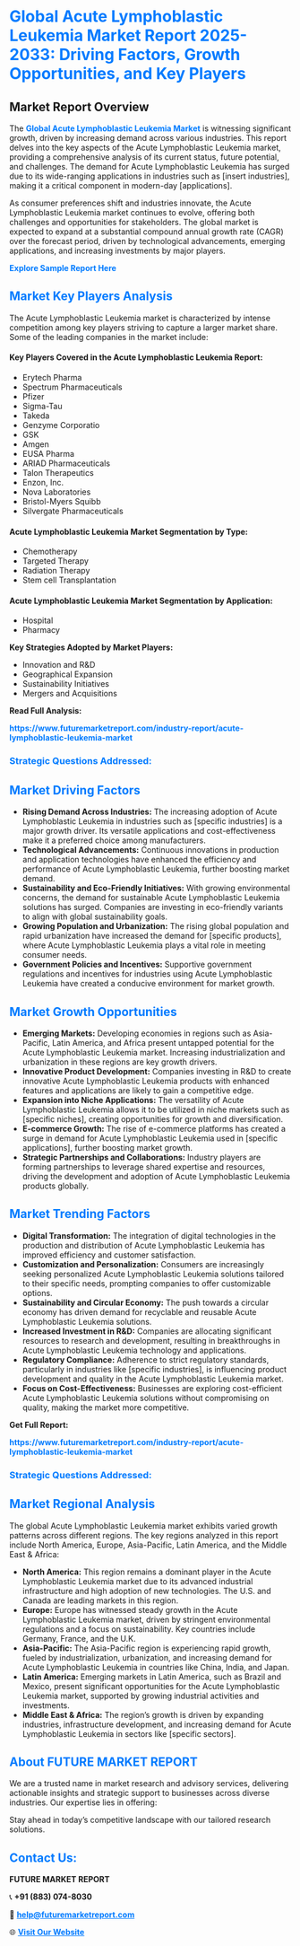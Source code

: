 <h1 style="color: #007BFF;">Global Acute Lymphoblastic Leukemia Market Report 2025-2033: Driving Factors, Growth Opportunities, and Key Players</h1>

<section id="overview">
<h2>Market Report Overview</h2>
<p>The <a href="https://www.futuremarketreport.com/industry-report/acute-lymphoblastic-leukemia-market" style="color: #007BFF; text-decoration: none;"><strong>Global Acute Lymphoblastic Leukemia Market</strong></a> is witnessing significant growth, driven by increasing demand across various industries. This report delves into the key aspects of the Acute Lymphoblastic Leukemia market, providing a comprehensive analysis of its current status, future potential, and challenges. The demand for Acute Lymphoblastic Leukemia has surged due to its wide-ranging applications in industries such as [insert industries], making it a critical component in modern-day [applications].</p>
<p>As consumer preferences shift and industries innovate, the Acute Lymphoblastic Leukemia market continues to evolve, offering both challenges and opportunities for stakeholders. The global market is expected to expand at a substantial compound annual growth rate (CAGR) over the forecast period, driven by technological advancements, emerging applications, and increasing investments by major players.</p>
</section>

<section id="overview">
<p><a href="https://www.futuremarketreport.com/request-sample/reportId=43975" style="color: #007BFF; text-decoration: none;"><strong>Explore Sample Report Here</strong></a></p>
</section>

<section id="key-players">
<h2 style="color: #007BFF;">Market Key Players Analysis</h2>
<p>The Acute Lymphoblastic Leukemia market is characterized by intense competition among key players striving to capture a larger market share. Some of the leading companies in the market include:</p>
<h4>Key Players Covered in the Acute Lymphoblastic Leukemia Report:</h4>
<ul><li>Erytech Pharma</li><li>Spectrum Pharmaceuticals</li><li>Pfizer</li><li>Sigma-Tau</li><li>Takeda</li><li>Genzyme Corporatio</li><li>GSK</li><li>Amgen</li><li>EUSA Pharma</li><li>ARIAD Pharmaceuticals</li><li>Talon Therapeutics</li><li>Enzon, Inc.</li><li>Nova Laboratories</li><li>Bristol-Myers Squibb</li><li>Silvergate Pharmaceuticals</li></ul>
<h4>Acute Lymphoblastic Leukemia Market Segmentation by Type:</h4>
<ul><li>Chemotherapy</li><li>Targeted Therapy</li><li>Radiation Therapy</li><li>Stem cell Transplantation</li></ul>

<h4>Acute Lymphoblastic Leukemia Market Segmentation by Application:</h4>
<ul><li>Hospital</li><li>Pharmacy</li></ul>
<p><strong>Key Strategies Adopted by Market Players:</strong></p>
<ul>
<li>Innovation and R&D</li>
<li>Geographical Expansion</li>
<li>Sustainability Initiatives</li>
<li>Mergers and Acquisitions</li>
</ul>
</section>

<section>
<p><strong>Read Full Analysis: </strong></p><a href="https://www.futuremarketreport.com/industry-report/acute-lymphoblastic-leukemia-market" style="color: #007BFF; text-decoration: none;"><strong>https://www.futuremarketreport.com/industry-report/acute-lymphoblastic-leukemia-market</strong></a>
<h3 style="color: #007BFF;">Strategic Questions Addressed:</h3>
</section>

<section id="driving-factors">
<h2 style="color: #007BFF;">Market Driving Factors</h2>
<ul>
<li><strong>Rising Demand Across Industries:</strong> The increasing adoption of Acute Lymphoblastic Leukemia in industries such as [specific industries] is a major growth driver. Its versatile applications and cost-effectiveness make it a preferred choice among manufacturers.</li>
<li><strong>Technological Advancements:</strong> Continuous innovations in production and application technologies have enhanced the efficiency and performance of Acute Lymphoblastic Leukemia, further boosting market demand.</li>
<li><strong>Sustainability and Eco-Friendly Initiatives:</strong> With growing environmental concerns, the demand for sustainable Acute Lymphoblastic Leukemia solutions has surged. Companies are investing in eco-friendly variants to align with global sustainability goals.</li>
<li><strong>Growing Population and Urbanization:</strong> The rising global population and rapid urbanization have increased the demand for [specific products], where Acute Lymphoblastic Leukemia plays a vital role in meeting consumer needs.</li>
<li><strong>Government Policies and Incentives:</strong> Supportive government regulations and incentives for industries using Acute Lymphoblastic Leukemia have created a conducive environment for market growth.</li>
</ul>
</section>

<section id="growth-opportunities">
<h2 style="color: #007BFF;">Market Growth Opportunities</h2>
<ul>
<li><strong>Emerging Markets:</strong> Developing economies in regions such as Asia-Pacific, Latin America, and Africa present untapped potential for the Acute Lymphoblastic Leukemia market. Increasing industrialization and urbanization in these regions are key growth drivers.</li>
<li><strong>Innovative Product Development:</strong> Companies investing in R&D to create innovative Acute Lymphoblastic Leukemia products with enhanced features and applications are likely to gain a competitive edge.</li>
<li><strong>Expansion into Niche Applications:</strong> The versatility of Acute Lymphoblastic Leukemia allows it to be utilized in niche markets such as [specific niches], creating opportunities for growth and diversification.</li>
<li><strong>E-commerce Growth:</strong> The rise of e-commerce platforms has created a surge in demand for Acute Lymphoblastic Leukemia used in [specific applications], further boosting market growth.</li>
<li><strong>Strategic Partnerships and Collaborations:</strong> Industry players are forming partnerships to leverage shared expertise and resources, driving the development and adoption of Acute Lymphoblastic Leukemia products globally.</li>
</ul>
</section>

<section id="trending-factors">
<h2 style="color: #007BFF;">Market Trending Factors</h2>
<ul>
<li><strong>Digital Transformation:</strong> The integration of digital technologies in the production and distribution of Acute Lymphoblastic Leukemia has improved efficiency and customer satisfaction.</li>
<li><strong>Customization and Personalization:</strong> Consumers are increasingly seeking personalized Acute Lymphoblastic Leukemia solutions tailored to their specific needs, prompting companies to offer customizable options.</li>
<li><strong>Sustainability and Circular Economy:</strong> The push towards a circular economy has driven demand for recyclable and reusable Acute Lymphoblastic Leukemia solutions.</li>
<li><strong>Increased Investment in R&D:</strong> Companies are allocating significant resources to research and development, resulting in breakthroughs in Acute Lymphoblastic Leukemia technology and applications.</li>
<li><strong>Regulatory Compliance:</strong> Adherence to strict regulatory standards, particularly in industries like [specific industries], is influencing product development and quality in the Acute Lymphoblastic Leukemia market.</li>
<li><strong>Focus on Cost-Effectiveness:</strong> Businesses are exploring cost-efficient Acute Lymphoblastic Leukemia solutions without compromising on quality, making the market more competitive.</li>
</ul>
</section>

<section>
<p><strong>Get Full Report: </strong></p><a href="https://www.futuremarketreport.com/industry-report/acute-lymphoblastic-leukemia-market" style="color: #007BFF; text-decoration: none;"><strong>https://www.futuremarketreport.com/industry-report/acute-lymphoblastic-leukemia-market</strong></a>
<h3 style="color: #007BFF;">Strategic Questions Addressed:</h3>
</section>


<section id="regional-analysis">
<h2 style="color: #007BFF;">Market Regional Analysis</h2>
<p>The global Acute Lymphoblastic Leukemia market exhibits varied growth patterns across different regions. The key regions analyzed in this report include North America, Europe, Asia-Pacific, Latin America, and the Middle East & Africa:</p>
<ul>
<li><strong>North America:</strong> This region remains a dominant player in the Acute Lymphoblastic Leukemia market due to its advanced industrial infrastructure and high adoption of new technologies. The U.S. and Canada are leading markets in this region.</li>
<li><strong>Europe:</strong> Europe has witnessed steady growth in the Acute Lymphoblastic Leukemia market, driven by stringent environmental regulations and a focus on sustainability. Key countries include Germany, France, and the U.K.</li>
<li><strong>Asia-Pacific:</strong> The Asia-Pacific region is experiencing rapid growth, fueled by industrialization, urbanization, and increasing demand for Acute Lymphoblastic Leukemia in countries like China, India, and Japan.</li>
<li><strong>Latin America:</strong> Emerging markets in Latin America, such as Brazil and Mexico, present significant opportunities for the Acute Lymphoblastic Leukemia market, supported by growing industrial activities and investments.</li>
<li><strong>Middle East & Africa:</strong> The region’s growth is driven by expanding industries, infrastructure development, and increasing demand for Acute Lymphoblastic Leukemia in sectors like [specific sectors].</li>
</ul>
</section>

<footer>
<h2 style="color: #007BFF;">About FUTURE MARKET REPORT</h2>
<p>We are a trusted name in market research and advisory services, delivering actionable insights and strategic support to businesses across diverse industries. Our expertise lies in offering:</p>

<p>Stay ahead in today’s competitive landscape with our tailored research solutions.</p>

<h2 style="color: #007BFF;">Contact Us:</h2>
<p><strong>FUTURE MARKET REPORT</strong></p>
<p>📞 <strong>+91 (883) 074-8030</strong></p>
<p>📧 <strong><a href="mailto:help@futuremarketreport.com" style="color: #007BFF;">help@futuremarketreport.com</a></strong></p>
<p>🌐 <strong><a href="https://www.futuremarketreport.com/" style="color: #007BFF;">Visit Our Website</a></strong></p>
</footer>